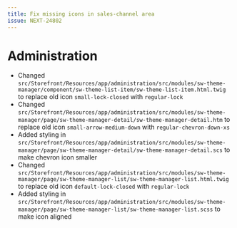 ```yaml
---
title: Fix missing icons in sales-channel area
issue: NEXT-24802
---
```

# Administration
* Changed `src/Storefront/Resources/app/administration/src/modules/sw-theme-manager/component/sw-theme-list-item/sw-theme-list-item.html.twig` to replace old icon `small-lock-closed` with `regular-lock`
* Changed `src/Storefront/Resources/app/administration/src/modules/sw-theme-manager/page/sw-theme-manager-detail/sw-theme-manager-detail.htm` to replace old icon `small-arrow-medium-down` with `regular-chevron-down-xs`
* Added styling in `src/Storefront/Resources/app/administration/src/modules/sw-theme-manager/page/sw-theme-manager-detail/sw-theme-manager-detail.scs` to make chevron icon smaller
* Changed `src/Storefront/Resources/app/administration/src/modules/sw-theme-manager/page/sw-theme-manager-list/sw-theme-manager-list.html.twig` to replace old icon `default-lock-closed` with `regular-lock`
* Added styling in `src/Storefront/Resources/app/administration/src/modules/sw-theme-manager/page/sw-theme-manager-list/sw-theme-manager-list.scss` to make icon aligned
